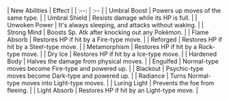 | New Abilities | Effect |
                    | :--: | :-- |
                    | Umbral Boost | Powers up moves of the same type. |
| Umbral Shield | Resists damage while its HP is full. |
| Unwoken Power | It's always sleeping, and attacks without waking. |
| Strong Mind | Boosts Sp. Atk after knocking out any Pokémon. |
| Flame Absorb | Restores HP if hit by a Fire-type move. |
| Reforged | Restores HP if hit by a Steel-type move. |
| Metamorphism | Restores HP if hit by a Rock-type move. |
| Dry Ice | Restores HP if hit by a Ice-type move. |
| Hardened Body | Halves the damage from physical moves. |
| Engulfed | Normal-type moves become Fire-type and powered up. |
| Blackout | Psychic-type moves become Dark-type and powered up. |
| Radiance | Turns Normal-type moves into Light-type moves. |
| Luring Light | Prevents the foe from fleeing. |
| Light Absorb | Restores HP if hit by an Light-type move. |

